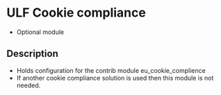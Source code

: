 # ULF Cookie compliance
- Optional module

## Description
- Holds configuration for the contrib module eu_cookie_complience
- If another cookie compliance solution is used then this module is not needed.